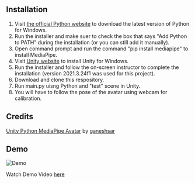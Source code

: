 ## Installation
1. Visit [the official Python website](https://www.python.org/downloads/) to download the latest version of Python for Windows.
2. Run the installer and make suer to check the box that says "Add Python to PATH" during the installation (or you can still add it manually).
3. Open command prompt and run the command "pip install mediapipe" to install MediaPipe.
4. Visit [Unity website](https://unity.com/download) to install Unity for Windows.
5. Run the installer and follow the on-screen instructor to complete the installation (version 2021.3.24f1 was used for this project).
6. Download and clone this respository.
7. Run main.py uisng Python and "test" scene in Unity.
8. You will have to follow the pose of the avatar using webcam for calibration.

## Credits
[Unity Python MediaPipe Avatar](https://github.com/ganeshsar/UnityPythonMediaPipeAvatar/tree/main) by [ganeshsar](https://github.com/ganeshsar)

## Demo
![Demo](gif/MediaPipeBox_gif.gif)

Watch Demo Video [here](https://www.youtube.com/watch?v=99d5uq7Xt_w)
